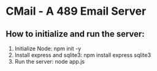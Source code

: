 # CMail - A 489 Email Server

## How to initialize and run the server:
1. Initialize Node: npm init -y
2. Install express and sqlite3: npm install express sqlite3
3. Run the server: node app.js